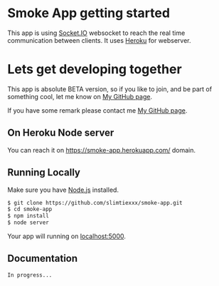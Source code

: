 # Smoke App getting started

This app is using [Socket.IO](https://socket.io/) websocket to reach the real time communication between clients. It uses [Heroku](https://dashboard.heroku.com/) for webserver.



# Lets get developing together
This app is absolute BETA version, so if you like to join, and be part of something cool, let me know on [My GitHub page](https://github.com/slimtiexxx/).

If you have some remark please contact me [My GitHub page](https://github.com/slimtiexxx/).

## On Heroku Node server

You can reach it on https://smoke-app.herokuapp.com/ domain.

## Running Locally

Make sure you have [Node.js](http://nodejs.org/) installed.

```sh
$ git clone https://github.com/slimtiexxx/smoke-app.git
$ cd smoke-app
$ npm install
$ node server
```

Your app will running on [localhost:5000](http://localhost:5000/).


## Documentation

```sh
In progress...
```
